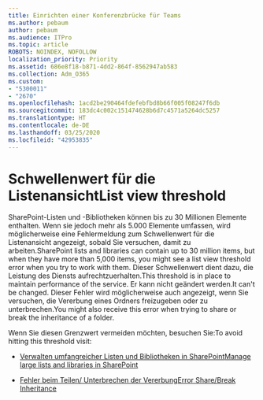 ```yaml
---
title: Einrichten einer Konferenzbrücke für Teams
ms.author: pebaum
author: pebaum
ms.audience: ITPro
ms.topic: article
ROBOTS: NOINDEX, NOFOLLOW
localization_priority: Priority
ms.assetid: 686e8f18-b871-4dd2-864f-8562947ab583
ms.collection: Adm_O365
ms.custom:
- "5300011"
- "2670"
ms.openlocfilehash: 1acd2be290464fdefebfbd8b66f005f08247f6db
ms.sourcegitcommit: 183dc4c002c151474628b6d7c4571a5264dc5257
ms.translationtype: HT
ms.contentlocale: de-DE
ms.lasthandoff: 03/25/2020
ms.locfileid: "42953835"
---
```

# <a name="list-view-threshold"></a><span data-ttu-id="90325-102">Schwellenwert für die Listenansicht</span><span class="sxs-lookup"><span data-stu-id="90325-102">List view threshold</span></span>

<span data-ttu-id="90325-103">SharePoint-Listen und -Bibliotheken können bis zu 30 Millionen Elemente enthalten. Wenn sie jedoch mehr als 5.000 Elemente umfassen, wird möglicherweise eine Fehlermeldung zum Schwellenwert für die Listenansicht angezeigt, sobald Sie versuchen, damit zu arbeiten.</span><span class="sxs-lookup"><span data-stu-id="90325-103">SharePoint lists and libraries can contain up to 30 million items, but when they have more than 5,000 items, you might see a list view threshold error when you try to work with them.</span></span> <span data-ttu-id="90325-104">Dieser Schwellenwert dient dazu, die Leistung des Diensts aufrechtzuerhalten.</span><span class="sxs-lookup"><span data-stu-id="90325-104">This threshold is in place to maintain performance of the service.</span></span> <span data-ttu-id="90325-105">Er kann nicht geändert werden.</span><span class="sxs-lookup"><span data-stu-id="90325-105">It can't be changed.</span></span> <span data-ttu-id="90325-106">Dieser Fehler wird möglicherweise auch angezeigt, wenn Sie versuchen, die Vererbung eines Ordners freizugeben oder zu unterbrechen.</span><span class="sxs-lookup"><span data-stu-id="90325-106">You might also receive this error when trying to share or break the inheritance of a folder.</span></span>

<span data-ttu-id="90325-107">Wenn Sie diesen Grenzwert vermeiden möchten, besuchen Sie:</span><span class="sxs-lookup"><span data-stu-id="90325-107">To avoid hitting this threshold visit:</span></span>

- [<span data-ttu-id="90325-108">Verwalten umfangreicher Listen und Bibliotheken in SharePoint</span><span class="sxs-lookup"><span data-stu-id="90325-108">Manage large lists and libraries in SharePoint</span></span>](https://support.office.com/article/manage-large-lists-and-libraries-in-sharepoint-b8588dae-9387-48c2-9248-c24122f07c59)

- [<span data-ttu-id="90325-109">Fehler beim Teilen/ Unterbrechen der Vererbung</span><span class="sxs-lookup"><span data-stu-id="90325-109">Error Share/Break Inheritance</span></span>](https://docs.microsoft.com/SharePoint/troubleshoot/lists-and-libraries/error-share-break-inheritance)
